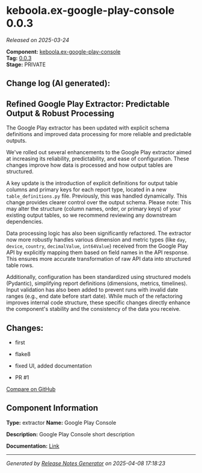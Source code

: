 #  keboola.ex-google-play-console 0.0.3

_Released on 2025-03-24_

**Component:** [keboola.ex-google-play-console](https://github.com/keboola/component-google-play-console)  
**Tag:** [0.0.3](https://github.com/keboola/component-google-play-console/releases/tag/0.0.3)  
**Stage:** PRIVATE


## Change log (AI generated):
## Refined Google Play Extractor: Predictable Output & Robust Processing
The Google Play extractor has been updated with explicit schema definitions and improved data processing for more reliable and predictable outputs.

We've rolled out several enhancements to the Google Play extractor aimed at increasing its reliability, predictability, and ease of configuration. These changes improve how data is processed and how output tables are structured.

A key update is the introduction of explicit definitions for output table columns and primary keys for each report type, located in a new `table_definitions.py` file. Previously, this was handled dynamically. This change provides clearer control over the output schema. Please note: This may alter the structure (column names, order, or primary keys) of your existing output tables, so we recommend reviewing any downstream dependencies.

Data processing logic has also been significantly refactored. The extractor now more robustly handles various dimension and metric types (like `day`, `device`, `country`, `decimalValue`, `int64Value`) received from the Google Play API by explicitly mapping them based on field names in the API response. This ensures more accurate transformation of raw API data into structured table rows.

Additionally, configuration has been standardized using structured models (Pydantic), simplifying report definitions (dimensions, metrics, timelines). Input validation has also been added to prevent runs with invalid date ranges (e.g., end date before start date). While much of the refactoring improves internal code structure, these specific changes directly enhance the component's stability and the consistency of the data you receive.



## Changes:



- first 




- flake8 




- fixed UI, added documentation 




- PR #1 



[Compare on GitHub](https://github.com/keboola/component-google-play-console/compare/0.0.2...0.0.3)



## Component Information
**Type:** extractor
**Name:** Google Play Console

**Description:** Google Play Console short description


**Documentation:** [Link](https://github.com/keboola/component-google-play-console/blob/master/README.md)



---
_Generated by [Release Notes Generator](https://github.com/keboola/release-notes-generator)
on 2025-04-08 17:18:23_